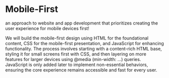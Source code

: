# Mobile-First
an approach to website and app development that prioritizes creating the user experience for mobile devices first!


We will build the mobile-first design using HTML for the foundational content, CSS for the mobile-first presentation, and JavaScript for enhancing functionality. The process involves starting with a content-rich HTML base, styling it for small screens first with CSS, and then layering on more features for larger devices using @media (min-width: ...) queries. JavaScript is only added later to implement non-essential behaviors, ensuring the core experience remains accessible and fast for every user.


